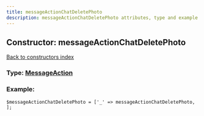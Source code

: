 ```yaml
---
title: messageActionChatDeletePhoto
description: messageActionChatDeletePhoto attributes, type and example
---
```

## Constructor: messageActionChatDeletePhoto  
[Back to constructors index](index.md)






### Type: [MessageAction](../types/MessageAction.md)


### Example:

```
$messageActionChatDeletePhoto = ['_' => messageActionChatDeletePhoto, ];
```